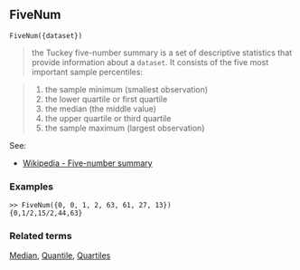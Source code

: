 ## FiveNum

```
FiveNum({dataset})
```
  
> the Tuckey five-number summary is a set of descriptive statistics that provide information about a `dataset`. It consists of the five most important sample percentiles:

>1. the sample minimum (smallest observation)
>2. the lower quartile or first quartile
>3. the median (the middle value)
>4. the upper quartile or third quartile
>5. the sample maximum (largest observation)
    
See:
* [Wikipedia - Five-number summary](https://en.wikipedia.org/wiki/Five-number_summary)
 

### Examples

``` 
>> FiveNum({0, 0, 1, 2, 63, 61, 27, 13}) 
{0,1/2,15/2,44,63}
```

### Related terms 
[Median](Median.md), [Quantile](Quantile.md), [Quartiles](Quartiles.md)